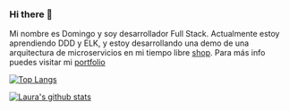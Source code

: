 ### Hi there 👋

Mi nombre es Domingo y soy desarrollador Full Stack. Actualmente estoy aprendiendo DDD y ELK, y estoy desarrollando una demo de una arquitectura de microservicios en mi tiempo libre [shop](https://github.com/DomingoAlvarez99/shop). Para más info puedes visitar mi [portfolio](https://domingoalvarez99.github.io/portfolio/)

[![Top Langs](https://github-readme-stats.vercel.app/api/top-langs/?username=DomingoAlvarez99)](https://github.com/DomingoAlvarez99/github-readme-stats)

[![Laura's github stats](https://github-readme-stats.vercel.app/api?username=DomingoAlvarez99)](https://github.com/DomingoAlvarez99/github-readme-stats&count_private=true)
